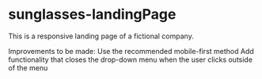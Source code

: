 # sunglasses-landingPage

This is a responsive landing page of a fictional company. 


Improvements to be made:
Use the recommended mobile-first method
Add functionality that closes the drop-down menu when the user clicks outside of the menu
